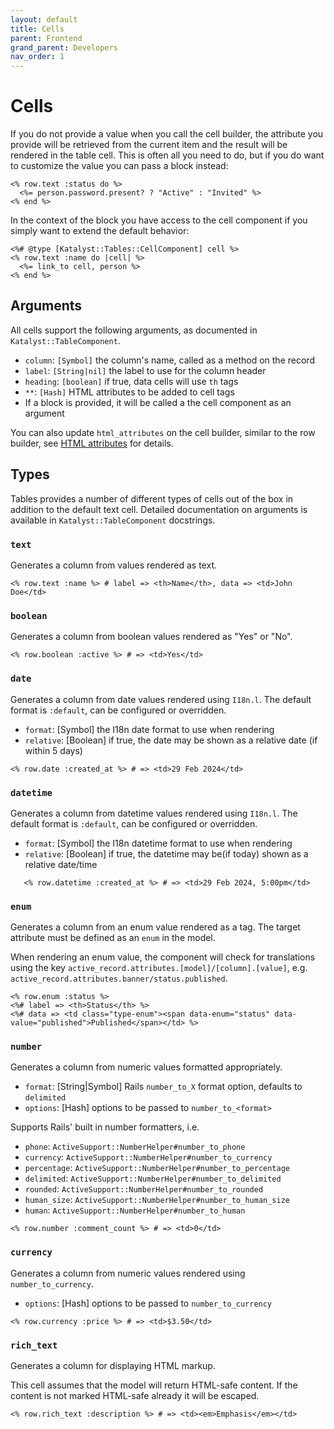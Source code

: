 ```yaml
---
layout: default
title: Cells
parent: Frontend
grand_parent: Developers
nav_order: 1
---
```


# Cells

If you do not provide a value when you call the cell builder, the attribute you provide will be retrieved from the 
current item and the result will be rendered in the table cell. This is often all you need to do, but if you do want 
to customize the value you can pass a block instead:

```erb
<% row.text :status do %>
  <%= person.password.present? ? "Active" : "Invited" %>
<% end %>
```

In the context of the block you have access to the cell component if you simply want to extend the default behavior:

```erb
<%# @type [Katalyst::Tables::CellComponent] cell %>
<% row.text :name do |cell| %>
  <%= link_to cell, person %>
<% end %>
```

## Arguments

All cells support the following arguments, as documented in `Katalyst::TableComponent`.

 * `column`: `[Symbol]` the column's name, called as a method on the record
 * `label`: `[String|nil]` the label to use for the column header
 * `heading`: `[boolean]` if true, data cells will use `th` tags
 * `**`: `[Hash]` HTML attributes to be added to cell tags
 * If a block is provided, it will be called a the cell component as an argument

You can also update `html_attributes` on the cell builder, similar to the row builder, see
[HTML attributes](html-attributes) for details.

## Types

Tables provides a number of different types of cells out of the box in addition to the default text cell.
Detailed documentation on arguments is available in `Katalyst::TableComponent` docstrings.

### `text`

Generates a column from values rendered as text.

```erb
<% row.text :name %> # label => <th>Name</th>, data => <td>John Doe</td>
```

### `boolean`

Generates a column from boolean values rendered as "Yes" or "No".

```erb
<% row.boolean :active %> # => <td>Yes</td>
```

### `date`

Generates a column from date values rendered using `I18n.l`.
The default format is `:default`, can be configured or overridden.

 * `format`: [Symbol] the I18n date format to use when rendering
 * `relative`: [Boolean] if true, the date may be shown as a relative date (if within 5 days)

```erb
<% row.date :created_at %> # => <td>29 Feb 2024</td>
```

### `datetime`

Generates a column from datetime values rendered using `I18n.l`.
The default format is `:default`, can be configured or overridden.

 * `format`: [Symbol] the I18n datetime format to use when rendering
 * `relative`: [Boolean] if true, the datetime may be(if today) shown as a relative date/time
 
```erb
   <% row.datetime :created_at %> # => <td>29 Feb 2024, 5:00pm</td>
```

### `enum`

Generates a column from an enum value rendered as a tag.
The target attribute must be defined as an `enum` in the model.

When rendering an enum value, the component will check for translations
using the key `active_record.attributes.[model]/[column].[value]`,
e.g. `active_record.attributes.banner/status.published`.

```erb
<% row.enum :status %>
<%# label => <th>Status</th> %>
<%# data => <td class="type-enum"><span data-enum="status" data-value="published">Published</span></td> %>
```

### `number`

Generates a column from numeric values formatted appropriately.

* `format`: [String|Symbol] Rails `number_to_X` format option, defaults to `delimited`
* `options`: [Hash] options to be passed to `number_to_<format>`

Supports Rails' built in number formatters, i.e.
  * `phone`: `ActiveSupport::NumberHelper#number_to_phone`
  * `currency`: `ActiveSupport::NumberHelper#number_to_currency`
  * `percentage`: `ActiveSupport::NumberHelper#number_to_percentage`
  * `delimited`: `ActiveSupport::NumberHelper#number_to_delimited`
  * `rounded`: `ActiveSupport::NumberHelper#number_to_rounded`
  * `human_size`: `ActiveSupport::NumberHelper#number_to_human_size`
  * `human`: `ActiveSupport::NumberHelper#number_to_human`

```erb
<% row.number :comment_count %> # => <td>0</td>
```

### `currency`

Generates a column from numeric values rendered using `number_to_currency`.

* `options`: [Hash] options to be passed to `number_to_currency`

```erb
<% row.currency :price %> # => <td>$3.50</td>
```

### `rich_text`
 
Generates a column for displaying HTML markup.

This cell assumes that the model will return HTML-safe content.
If the content is not marked HTML-safe already it will be escaped.

```erb
<% row.rich_text :description %> # => <td><em>Emphasis</em></td>
```

